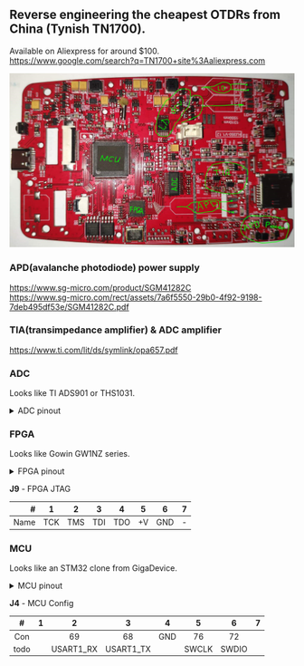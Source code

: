 ## Reverse engineering the cheapest OTDRs from China (Tynish TN1700).

Available on Aliexpress for around $100.<br>
https://www.google.com/search?q=TN1700+site%3Aaliexpress.com

![PCB](img/TN1700_pcb_2.png "PCB TN1700")

### APD(avalanche photodiode) power supply
https://www.sg-micro.com/product/SGM41282C<br>
https://www.sg-micro.com/rect/assets/7a6f5550-29b0-4f92-9198-7deb495df53e/SGM41282C.pdf<br>

### TIA(transimpedance amplifier) & ADC amplifier
https://www.ti.com/lit/ds/symlink/opa657.pdf

### ADC
Looks like TI ADS901 or THS1031.

<details>
<summary>ADC pinout</summary>

| Pin # | ADS901 | THS1031 | FPGA pin # || Pin # | ADS901 | THS1031 | FPGA pin # |
|-------|------|-----------|-----------|-|-------|------|------|------------|
| 1  | +VS    | AGND |   GND || 28 | +VS   | AVDD    | +V |
| 2  | LVDD   | DVDD |   +V  || 27 | IN    | AIN     | R19->TIA |
| 3  | D0 LSB | I/O0 |   23  || 26 | CM    | VREF    |  |
| 4  | D1     | I/O1 |   22  || 25 | LnBy  | REFBS   | GND |
| 5  | D2     | I/O2 |   21  || 24 | REFB  | REFBF   | C7->GND; C5->... |
| 6  | D3     | I/O3 |   20  || 23 | NC    | MODE    | R23->GND; R22->... |
| 7  | D4     | I/O4 |   19  || 22 | REFT  | REFTF   | C3->GND |
| 8  | D5     | I/O5 |   18  || 21 | LpBy  | REFTS   | R11 DNI |
| 9  | D6     | I/O6 |   17  || 20 | GND   | CLAMPIN | GND |
| 10 | D7     | I/O7 |   16  || 19 | GND   | CLAMP   | GND |
| 11 | D8     | I/O8 |   15  || 18 | +VS   | REFSENSE| GND |
| 12 | D9 MSB | I/O9 |   14  || 17 | Pwrdn | WR      | R5->GND |
| 13 | GND    |  OVR |       || 16 | _OE_  | _OE_    | R4->GND |
| 14 | GND    | DGND |   GND || 15 | CLK   | CLK     | 13 |

</details>

### FPGA
Looks like Gowin GW1NZ series.

<details>
<summary>FPGA pinout</summary>

| #| Name | Con | | #| Name    | Con    | | #| Name | Con  | | #| Name | Con   |
|--|-----|------|-|--|---------|--------|-|--|-----|-------|-|--|-----|--------|
| 1| Pwr |      | |13| adc_clk | ADC-15 | |25| Pwr |       | |37| Pwr |        |
| 2| Gnd |      | |14| adc_d[9]| ADC-12 | |26| Gnd |       | |38|     | MCU-67 |
| 3| TCK | J9-1 | |15| adc_d[8]| ADC-11 | |27| ld1 |   LD1 | |39|     | MCU-64 |
| 4| TMS | J9-2 | |16| adc_d[7]| ADC-10 | |28|     | MCU-96| |40|     |        |
| 5| TDI | J9-3 | |17| adc_d[6]|  ADC-9 | |29|     | MCU-95| |41|     |        |
| 6|     |      | |18| adc_d[5]|  ADC-8 | |30|     | MCU-93| |42|     |        |
| 7| TDO | J9-4 | |19| adc_d[4]|  ADC-7 | |31|     | MCU-92| |43|     |        |
| 8|     |      | |20| adc_d[3]|  ADC-6 | |32|     | MCU-91| |44|     |        |
| 9|     |      | |21| adc_d[2]|  ADC-5 | |33|     |       | |45|     |        |
|10|     |      | |22| adc_d[1]|  ADC-4 | |34|     | MCU-90| |46|     |        |
|11|     |      | |23| adc_d[0]|  ADC-3 | |35|     | MCU-89| |47|     |        |
|12| Pwr |      | |24|     ld2 |    LD2 | |36| Pwr |       | |48|     |        |

</details>

**J9** - FPGA JTAG

| #    | 1   |    2|    3|    4|   5|    6|  7|
|-----:|-----|-----|-----|-----|----|-----|---|
| Name | TCK | TMS | TDI | TDO | +V | GND | - |


### MCU
Looks like an STM32 clone from GigaDevice.

<details>
<summary>MCU pinout</summary>

| #| Con        |      | | #| Con  |      | | #| Con     |        | | #| Con  |        | 
|--|------------|------|-|--|------|------|-|--|---------|--------|-|--|------|--------|
| 1|            |  PE2 | |26|Reboot|  PA3 | |51|         |   PB12 | |76| J4-5 |  SWCLK/PA14 |
| 2|            |  PE3 | |27| GND  |  VSS | |52|         |   PB13 | |77|         | PA15 |
| 3|            |  PE4 | |28|      |  VDD | |53|         |   PB14 | |78|         | PC10 |
| 4|            |  PE5 | |29|      |  PA4 | |54|         |   PB15 | |79|         | PC11 |
| 5|            |  PE6 | |30|      |  PA5 | |55|         |    PD8 | |80|         | PC12 |
| 6|            | VBAT | |31|      |  PA6 | |56|         |    PD9 | |81|         | PD0 |
| 7|            | PC13 | |32|      |  PA7 | |57|         |   PD10 | |82|         | PD1 |
| 8| 32KHz  | OSC32_IN | |33|      |  PC4 | |58|         |   PD11 | |83|         | PD2 |
| 9| 32KHz | OSC32_OUT | |34|      |  PC5 | |59|         |   PD12 | |84|         | PD3 |
|10| GND        |  VSS | |35|      |  PB0 | |60|         |   PD13 | |85|         | PD4 |
|11|            |  VDD | |36|      |  PB1 | |61|         |   PD14 | |86|         | PD5 |
|12| 25MHz    | OSC_IN | |37|      | BOOT1| |62|         |   PD15 | |87|         | PD6 |
|13| 25MHz   | OSC_OUT | |38|      |  PE7 | |63|         |    PC6 | |88|         | PD7 |
|14| R70,C36,S1 | NRST | |39|      |  PE8 | |64| FPGA-39 |    PC7 | |89| FPGA-35 | PB3 |
|15|            |  PC0 | |40|      |  PE9 | |65|         |    PC8 | |90| FPGA-34 | PB4 |
|16|            |  PC1 | |41|      | PE10 | |66|         |    PC9 | |91| FPGA-32 | PB5 |
|17|            |  PC2 | |42|      | PE11 | |67| FPGA-38 |    PA8 | |92| FPGA-31 | PB6 |
|18|            |  PC3 | |43|      | PE12 | |68| J4-3    |  UA1_TX| |93| FPGA-30 | PB7 |
|19|            |  VDD | |44|      | PE13 | |69| J4-2    |  UA1_RX| |94|         | BOOT0 |
|20|            | VSSA | |45|      | PE14 | |70|         |   PA11 | |95| FPGA-29 | PB8 |
|21|            | VREF+| |46|      | PE15 | |71|         |   PA12 | |96| FPGA-28 | PB9 |
|22|            | VDDA | |47|      | PB10 | |72| J4-6 | SWDIO/PA13| |97|         | PE0 |
|23|          |PA0/WKUP| |48|      | PB11 | |73|         | VCAP_2 | |98|         | PE1 |
|24|            |  PA1 | |49|      |VCAP_1| |74|         |    VSS | |99|         | VSS |
|25|            |  PA2 | |50|      |  VDD | |75| +V      |    VDD | |00| +V      | VDD |

</details>

**J4** - MCU Config

|   # |    1 |        2 |          3|    4|      5|      6|7|
|:---:|:----:|:--------:|:---------:|:---:|:-----:|:-----:|-|
| Con |      |       69 |        68 | GND |    76 |    72 | |
| todo|      |USART1_RX | USART1_TX |     | SWCLK | SWDIO | |

